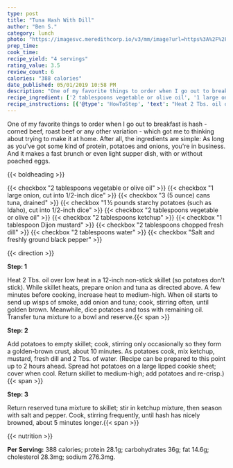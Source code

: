 ```yaml
---
type: post
title: "Tuna Hash With Dill"
author: "Ben S."
category: lunch
photo: "https://imagesvc.meredithcorp.io/v3/mm/image?url=https%3A%2F%2Fimages.media-allrecipes.com%2Fuserphotos%2F4868215.jpg"
prep_time: 
cook_time: 
recipe_yield: "4 servings"
rating_value: 3.5
review_count: 6
calories: "388 calories"
date_published: 05/01/2019 10:58 PM
description: "One of my favorite things to order when I go out to breakfast is hash - corned beef, roast beef or any other variation - which got me to thinking about trying to make it at home. After all, the ingredients are simple: As long as you've got some kind of protein, potatoes and onions, you're in business. And it makes a fast brunch or even light supper dish, with or without poached eggs."
recipe_ingredient: ['2 tablespoons vegetable or olive oil', '1 large onion, cut into 1/2-inch dice', '3 (5 ounce) cans tuna, drained', '1\u2009½ pounds starchy potatoes (such as Idaho), cut into 1/2-inch dice ', '2 tablespoons vegetable or olive oil', '2 tablespoons ketchup', '1 tablespoon Dijon mustard', '2 tablespoons chopped fresh dill', '2 tablespoons water', 'Salt and freshly ground black pepper']
recipe_instructions: [{'@type': 'HowToStep', 'text': "Heat 2 Tbs. oil over low heat in a 12-inch non-stick skillet (so potatoes don't stick). While skillet heats, prepare onion and tuna as directed above. A few minutes before cooking, increase heat to medium-high. When oil starts to send up wisps of smoke, add onion and tuna; cook, stirring often, until golden brown. Meanwhile, dice potatoes and toss with remaining oil. Transfer tuna mixture to a bowl and reserve.\n"}, {'@type': 'HowToStep', 'text': 'Add potatoes to empty skillet; cook, stirring only occasionally so they form a golden-brown crust, about 10 minutes. As potatoes cook, mix ketchup, mustard, fresh dill and 2 Tbs. of water. (Recipe can be prepared to this point up to 2 hours ahead. Spread hot potatoes on a large lipped cookie sheet; cover when cool. Return skillet to medium-high; add potatoes and re-crisp.)\n'}, {'@type': 'HowToStep', 'text': 'Return reserved tuna mixture to skillet; stir in ketchup mixture, then season with salt and pepper. Cook, stirring frequently, until hash has nicely browned, about 5 minutes longer.\n'}]
---
```


One of my favorite things to order when I go out to breakfast is hash - corned beef, roast beef or any other variation - which got me to thinking about trying to make it at home. After all, the ingredients are simple: As long as you've got some kind of protein, potatoes and onions, you're in business. And it makes a fast brunch or even light supper dish, with or without poached eggs. 

{{< boldheading >}}

{{< checkbox "2 tablespoons vegetable or olive oil" >}}
{{< checkbox "1 large onion, cut into 1/2-inch dice" >}}
{{< checkbox "3 (5 ounce) cans tuna, drained" >}}
{{< checkbox "1 ½ pounds starchy potatoes (such as Idaho), cut into 1/2-inch dice" >}}
{{< checkbox "2 tablespoons vegetable or olive oil" >}}
{{< checkbox "2 tablespoons ketchup" >}}
{{< checkbox "1 tablespoon Dijon mustard" >}}
{{< checkbox "2 tablespoons chopped fresh dill" >}}
{{< checkbox "2 tablespoons water" >}}
{{< checkbox "Salt and freshly ground black pepper" >}}


{{< direction >}}

**Step: 1**

Heat 2 Tbs. oil over low heat in a 12-inch non-stick skillet (so potatoes don't stick). While skillet heats, prepare onion and tuna as directed above. A few minutes before cooking, increase heat to medium-high. When oil starts to send up wisps of smoke, add onion and tuna; cook, stirring often, until golden brown. Meanwhile, dice potatoes and toss with remaining oil. Transfer tuna mixture to a bowl and reserve.{{< span >}}

**Step: 2**

Add potatoes to empty skillet; cook, stirring only occasionally so they form a golden-brown crust, about 10 minutes. As potatoes cook, mix ketchup, mustard, fresh dill and 2 Tbs. of water. (Recipe can be prepared to this point up to 2 hours ahead. Spread hot potatoes on a large lipped cookie sheet; cover when cool. Return skillet to medium-high; add potatoes and re-crisp.){{< span >}}

**Step: 3**

Return reserved tuna mixture to skillet; stir in ketchup mixture, then season with salt and pepper. Cook, stirring frequently, until hash has nicely browned, about 5 minutes longer.{{< span >}}

{{< nutrition >}}

**Per Serving:** 388 calories; protein 28.1g; carbohydrates 36g; fat 14.6g; cholesterol 28.3mg; sodium 276.3mg.
